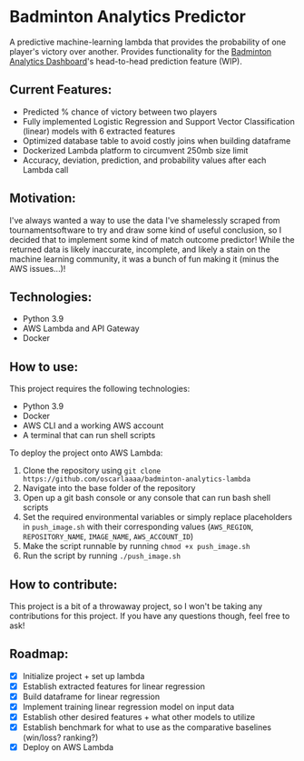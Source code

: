 # Badminton Analytics Predictor
A predictive machine-learning lambda that provides the probability of one player's victory over another. Provides functionality for the [Badminton Analytics Dashboard](https://github.com/oscarlaaaa/badminton-analytics/)'s head-to-head prediction feature (WIP).

## Current Features:
- Predicted % chance of victory between two players
- Fully implemented Logistic Regression and Support Vector Classification (linear) models with 6 extracted features
- Optimized database table to avoid costly joins when building dataframe
- Dockerized Lambda platform to circumvent 250mb size limit
- Accuracy, deviation, prediction, and probability values after each Lambda call

## Motivation:
I've always wanted a way to use the data I've shamelessly scraped from tournamentsoftware to try and draw some kind of useful conclusion, so I decided that to implement some kind of match outcome predictor! While the returned data is likely inaccurate, incomplete, and likely a stain on the machine learning community, it was a bunch of fun making it (minus the AWS issues...)!

## Technologies:
- Python 3.9
- AWS Lambda and API Gateway
- Docker

## How to use:
This project requires the following technologies:
- Python 3.9
- Docker
- AWS CLI and a working AWS account
- A terminal that can run shell scripts

To deploy the project onto AWS Lambda:
1. Clone the repository using ```git clone https://github.com/oscarlaaaa/badminton-analytics-lambda```
2. Navigate into the base folder of the repository
3. Open up a git bash console or any console that can run bash shell scripts
4. Set the required environmental variables or simply replace placeholders in ```push_image.sh``` with their corresponding values (```AWS_REGION```, ```REPOSITORY_NAME```, ```IMAGE_NAME```, ```AWS_ACCOUNT_ID```)
5. Make the script runnable by running ```chmod +x push_image.sh```
6. Run the script by running ```./push_image.sh```

## How to contribute:
This project is a bit of a throwaway project, so I won't be taking any contributions for this project. If you have any questions though, feel free to ask!

## Roadmap:
- [x] Initialize project + set up lambda
- [x] Establish extracted features for linear regression
- [x] Build dataframe for linear regression
- [x] Implement training linear regression model on input data
- [x] Establish other desired features + what other models to utilize
- [x] Establish benchmark for what to use as the comparative baselines (win/loss? ranking?)
- [x] Deploy on AWS Lambda